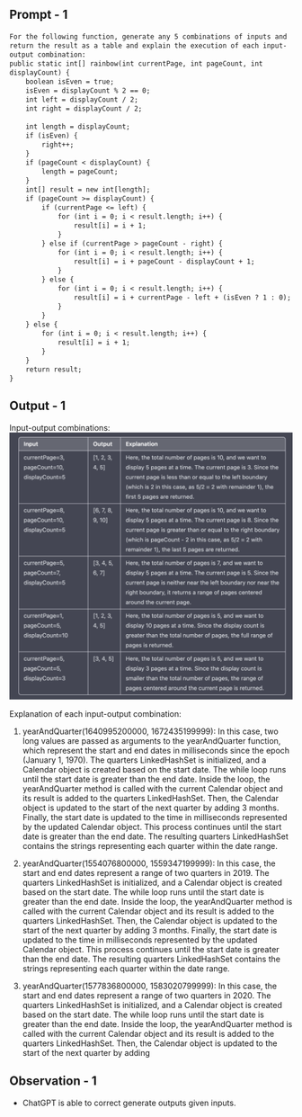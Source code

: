 ## Prompt - 1
```
For the following function, generate any 5 combinations of inputs and return the result as a table and explain the execution of each input-output combination: 
public static int[] rainbow(int currentPage, int pageCount, int displayCount) {
    boolean isEven = true;
    isEven = displayCount % 2 == 0;
    int left = displayCount / 2;
    int right = displayCount / 2;

    int length = displayCount;
    if (isEven) {
        right++;
    }
    if (pageCount < displayCount) {
        length = pageCount;
    }
    int[] result = new int[length];
    if (pageCount >= displayCount) {
        if (currentPage <= left) {
            for (int i = 0; i < result.length; i++) {
                result[i] = i + 1;
            }
        } else if (currentPage > pageCount - right) {
            for (int i = 0; i < result.length; i++) {
                result[i] = i + pageCount - displayCount + 1;
            }
        } else {
            for (int i = 0; i < result.length; i++) {
                result[i] = i + currentPage - left + (isEven ? 1 : 0);
            }
        }
    } else {
        for (int i = 0; i < result.length; i++) {
            result[i] = i + 1;
        }
    }
    return result;
}
```

## Output - 1
Input-output combinations:
![img.png](table-1.png)

Explanation of each input-output combination:

1. yearAndQuarter(1640995200000, 1672435199999): In this case, two long values are passed as arguments to the yearAndQuarter function, which represent the start and end dates in milliseconds since the epoch (January 1, 1970). The quarters LinkedHashSet is initialized, and a Calendar object is created based on the start date. The while loop runs until the start date is greater than the end date. Inside the loop, the yearAndQuarter method is called with the current Calendar object and its result is added to the quarters LinkedHashSet. Then, the Calendar object is updated to the start of the next quarter by adding 3 months. Finally, the start date is updated to the time in milliseconds represented by the updated Calendar object. This process continues until the start date is greater than the end date. The resulting quarters LinkedHashSet contains the strings representing each quarter within the date range.

2. yearAndQuarter(1554076800000, 1559347199999): In this case, the start and end dates represent a range of two quarters in 2019. The quarters LinkedHashSet is initialized, and a Calendar object is created based on the start date. The while loop runs until the start date is greater than the end date. Inside the loop, the yearAndQuarter method is called with the current Calendar object and its result is added to the quarters LinkedHashSet. Then, the Calendar object is updated to the start of the next quarter by adding 3 months. Finally, the start date is updated to the time in milliseconds represented by the updated Calendar object. This process continues until the start date is greater than the end date. The resulting quarters LinkedHashSet contains the strings representing each quarter within the date range.

3. yearAndQuarter(1577836800000, 1583020799999): In this case, the start and end dates represent a range of two quarters in 2020. The quarters LinkedHashSet is initialized, and a Calendar object is created based on the start date. The while loop runs until the start date is greater than the end date. Inside the loop, the yearAndQuarter method is called with the current Calendar object and its result is added to the quarters LinkedHashSet. Then, the Calendar object is updated to the start of the next quarter by adding

## Observation - 1
- ChatGPT is able to correct generate outputs given inputs.